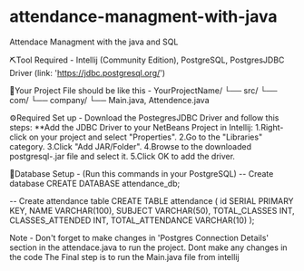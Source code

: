 # attendance-managment-with-java

Attendace Managment with the java and SQL

⛏️Tool Required - 
Intellij (Community Edition),
PostgreSQL,
PostgresJDBC Driver (link: 'https://jdbc.postgresql.org/')

📝Your Project File should be like this -
YourProjectName/
└── src/
    └── com/
        └── company/
            └── Main.java, Attendence.java

⚙️Required Set up - 
Download the PostegresJDBC Driver and follow this steps:
**Add the JDBC Driver to your NetBeans Project in Intellij:
  1.Right-click on your project and select "Properties".
  2.Go to the "Libraries" category.
  3.Click "Add JAR/Folder".
  4.Browse to the downloaded postgresql-<version>.jar file and select it.
  5.Click OK to add the driver.

📅Database Setup - (Run this commands in your PostgreSQL)
-- Create database
CREATE DATABASE attendance_db;

-- Create attendance table
CREATE TABLE attendance (
    id SERIAL PRIMARY KEY,
    NAME VARCHAR(100),
    SUBJECT VARCHAR(50),
    TOTAL_CLASSES INT,
    CLASSES_ATTENDED INT,
    TOTAL_ATTENDANCE VARCHAR(10)
);

Note - Don't forget to make changes in 'Postgres Connection Details' section in  the attendace.java to run the project. Dont make any changes in the code
The Final step is to run the Main.java file from intellij
